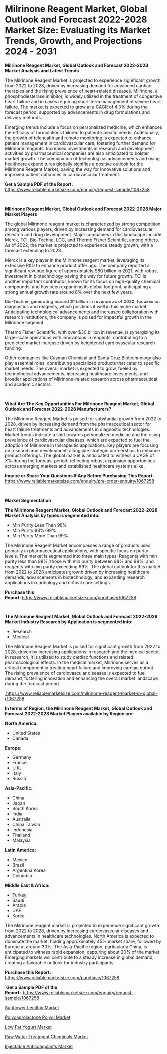 <p><h1>Milrinone Reagent Market, Global Outlook and Forecast 2022-2028 Market Size: Evaluating its Market Trends, Growth, and Projections 2024 - 2031</h1></p><p><strong>Milrinone Reagent Market, Global Outlook and Forecast 2022-2028 Market Analysis and Latest Trends</strong></p>
<p><p>The Milrinone Reagent Market is projected to experience significant growth from 2022 to 2028, driven by increasing demand for advanced cardiac therapies and the rising prevalence of heart-related diseases. Milrinone, a phosphodiesterase inhibitor, is widely utilized in the treatment of congestive heart failure and in cases requiring short-term management of severe heart failure. The market is expected to grow at a CAGR of 4.3% during the forecast period, supported by advancements in drug formulations and delivery methods.</p><p>Emerging trends include a focus on personalized medicine, which enhances the efficacy of formulations tailored to patient-specific needs. Additionally, the growth of telehealth and remote monitoring is expected to enhance patient management in cardiovascular care, fostering further demand for Milrinone reagents. Increased investments in research and development activities by pharmaceutical companies are also anticipated to bolster market growth. The combination of technological advancements and rising healthcare expenditures globally signifies a positive outlook for the Milrinone Reagent Market, paving the way for innovative solutions and improved patient outcomes in cardiovascular treatment.</p></p>
<p><strong>Get a Sample PDF of the Report:&nbsp;</strong> <a href="https://www.reliablemarketsize.com/enquiry/request-sample/1067258">https://www.reliablemarketsize.com/enquiry/request-sample/1067258</a></p>
<p>&nbsp;</p>
<p><strong>Milrinone Reagent Market, Global Outlook and Forecast 2022-2028 Major Market Players</strong></p>
<p><p>The global Milrinone reagent market is characterized by strong competition among various players, driven by increasing demand for cardiovascular research and drug development. Major companies in this landscape include Merck, TCI, Bio-Techne, LGC, and Thermo Fisher Scientific, among others. As of 2022, the market is projected to experience steady growth, with a forecast extending to 2028.</p><p>Merck is a key player in the Milrinone reagent market, leveraging its extensive R&D to enhance product offerings. The company reported a significant revenue figure of approximately $60 billion in 2021, with robust investment in biotechnology paving the way for future growth. TCI is another important contributor, known for its focus on high-quality chemical compounds, and has been expanding its global footprint, anticipating a strong annual growth rate around 8% over the next few years.</p><p>Bio-Techne, generating around $1 billion in revenue as of 2022, focuses on diagnostics and reagents, which positions it well in this niche market. Anticipating technological advancements and increased collaboration with research institutions, the company is poised for impactful growth in the Milrinone segment.</p><p>Thermo Fisher Scientific, with over $30 billion in revenue, is synergizing its large-scale operations with innovations in reagents, contributing to a predicted market increase driven by heightened cardiovascular research funding.</p><p>Other companies like Cayman Chemical and Santa Cruz Biotechnology also play essential roles, contributing specialized products that cater to specific market needs. The overall market is expected to grow, fueled by technological advancements, increasing healthcare investments, and broader applications of Milrinone-related research across pharmaceutical and academic sectors.</p></p>
<p>&nbsp;</p>
<p><strong>What Are The Key Opportunities For Milrinone Reagent Market, Global Outlook and Forecast 2022-2028 Manufacturers?</strong></p>
<p><p>The Milrinone Reagent Market is poised for substantial growth from 2022 to 2028, driven by increasing demand from the pharmaceutical sector for heart failure treatments and advancements in diagnostic technologies. Market trends indicate a shift towards personalized medicine and the rising prevalence of cardiovascular diseases, which are expected to fuel the adoption of Milrinone in therapeutic applications. Key players are focusing on research and development, alongside strategic partnerships to enhance product offerings. The global market is anticipated to witness a CAGR of X% during the forecast period, reflecting robust expansion opportunities across emerging markets and established healthcare systems alike.</p></p>
<p><strong>Inquire or Share Your Questions If Any Before Purchasing This Report:</strong> <a href="https://www.reliablemarketsize.com/enquiry/pre-order-enquiry/1067258">https://www.reliablemarketsize.com/enquiry/pre-order-enquiry/1067258</a></p>
<p>&nbsp;</p>
<p><strong>Market Segmentation</strong></p>
<p><strong>The Milrinone Reagent Market, Global Outlook and Forecast 2022-2028 Market Analysis by types is segmented into:</strong></p>
<p><ul><li>Min Purity Less Than 98%</li><li>Min Purity 98%-99%</li><li>Min Purity More Than 99%</li></ul></p>
<p><p>The Milrinone Reagent Market encompasses a range of products used primarily in pharmaceutical applications, with specific focus on purity levels. The market is segmented into three main types: Reagents with min purity less than 98%, those with min purity between 98% and 99%, and reagents with min purity exceeding 99%. The global outlook for this market from 2022 to 2028 anticipates growth driven by increasing healthcare demands, advancements in biotechnology, and expanding research applications in cardiology and critical care settings.</p></p>
<p><strong>Purchase this Report:&nbsp;</strong><a href="https://www.reliablemarketsize.com/purchase/1067258">https://www.reliablemarketsize.com/purchase/1067258</a></p>
<p>&nbsp;</p>
<p><strong>The Milrinone Reagent Market, Global Outlook and Forecast 2022-2028 Market Industry Research by Application is segmented into:</strong></p>
<p><ul><li>Research</li><li>Medical</li></ul></p>
<p><p>The Milrinone Reagent Market is poised for significant growth from 2022 to 2028, driven by increasing applications in research and the medical sector. In research, it is utilized to study cardiac functions and related pharmacological effects. In the medical market, Milrinone serves as a critical component in treating heart failure and improving cardiac output. The rising prevalence of cardiovascular diseases is expected to fuel demand, fostering innovation and enhancing the overall market landscape during the forecast period.</p></p>
<p><a href="https://www.reliablemarketsize.com/milrinone-reagent-market-in-global-r1067258">&nbsp;https://www.reliablemarketsize.com/milrinone-reagent-market-in-global-r1067258</a></p>
<p><strong>In terms of Region, the Milrinone Reagent Market, Global Outlook and Forecast 2022-2028 Market Players available by Region are:</strong></p>
<p>
    <p> <strong> North America: </strong>
        <ul>
            <li>United States</li>
            <li>Canada</li>
        </ul>
        </p> 
    <p> <strong> Europe: </strong>
        <ul>
            <li>Germany</li>
            <li>France</li>
            <li>U.K.</li>
            <li>Italy</li>
            <li>Russia</li>
        </ul>
        </p> 
    <p> <strong> Asia-Pacific: </strong>
        <ul>
            <li>China</li>
            <li>Japan</li>
            <li>South Korea</li>
            <li>India</li>
            <li>Australia</li>
            <li>China Taiwan</li>
            <li>Indonesia</li>
            <li>Thailand</li>
            <li>Malaysia</li>
        </ul>
        </p> 
    <p> <strong> Latin America: </strong>
        <ul>
            <li>Mexico</li>
            <li>Brazil</li>
            <li>Argentina Korea</li>
            <li>Colombia</li>
        </ul>
        </p> 
    <p> <strong> Middle East & Africa: </strong>
        <ul>
            <li>Turkey</li>
            <li>Saudi</li>
            <li>Arabia</li>
            <li>UAE</li>
            <li>Korea</li>
        </ul>
    </p>
    </p>
<p><p>The Milrinone reagent market is projected to experience significant growth from 2022 to 2028, driven by increasing cardiovascular diseases and advancements in healthcare technologies. North America is expected to dominate the market, holding approximately 45% market share, followed by Europe at around 30%. The Asia-Pacific region, particularly China, is anticipated to witness rapid expansion, capturing about 20% of the market. Emerging markets will contribute to a steady increase in global demand, creating a favorable outlook for industry participants.</p></p>
<p><strong>Purchase this Report: </strong><a href="https://www.reliablemarketsize.com/purchase/1067258">https://www.reliablemarketsize.com/purchase/1067258</a></p>
<p>&nbsp;<strong>Get a Sample PDF of the Report:&nbsp;&nbsp;</strong><a href="https://www.reliablemarketsize.com/enquiry/request-sample/1067258">https://www.reliablemarketsize.com/enquiry/request-sample/1067258</a></p>
<p><strong></strong></p>
<p><p><a href="https://medium.com/@daleaams71/the-sunflower-lecithin-market-decisions-are-mostly-driven-by-resource-optimization-and-7ceb40e8758c">Sunflower Lecithin Market</a></p><p><a href="https://www.linkedin.com/pulse/polycaprolactone-polyol-market-size-share-growth-analysis-type-d4dge?trackingId=vxRwRqxxSbGnkRe3X0ngaw%3D%3D">Polycaprolactone Polyol Market</a></p><p><a href="https://medium.com/@daleaams71/the-low-fat-yogurt-market-has-witnessed-significant-growth-in-recent-years-and-this-trend-is-2d1c9fc94df5">Low Fat Yogurt Market</a></p><p><a href="https://issuu.com/reportprime-2/docs/raw-water-treatment-chemicals-marke_65af1da99a5a5e">Raw Water Treatment Chemicals Market</a></p><p><a href="https://www.linkedin.com/pulse/injectable-anticoagulants-market-size-growth-trends-industry-ewa8e?trackingId=TG4GqqUyS6KwFVHZDCe6dQ%3D%3D">Injectable Anticoagulants Market</a></p></p>